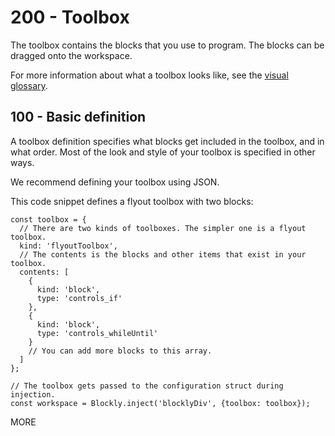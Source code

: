# 200 - Toolbox

The toolbox contains the blocks that you use to program. The blocks can be dragged onto the workspace.

For more information about what a toolbox looks like, see the [visual glossary](https://developers.google.com/blockly/guides/get-started/workspace-anatomy#toolbox).

## 100 - Basic definition

A toolbox definition specifies what blocks get included in the toolbox, and in what order. Most of the look and style of your toolbox is specified in other ways.

We recommend defining your toolbox using JSON.

This code snippet defines a flyout toolbox with two blocks:

```
const toolbox = {
  // There are two kinds of toolboxes. The simpler one is a flyout toolbox.
  kind: 'flyoutToolbox',
  // The contents is the blocks and other items that exist in your toolbox.
  contents: [
    {
      kind: 'block',
      type: 'controls_if'
    },
    {
      kind: 'block',
      type: 'controls_whileUntil'
    }
    // You can add more blocks to this array.
  ]
};

// The toolbox gets passed to the configuration struct during injection.
const workspace = Blockly.inject('blocklyDiv', {toolbox: toolbox});
```


MORE